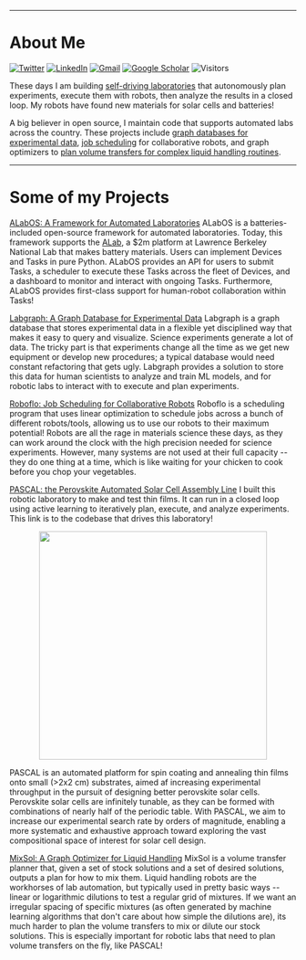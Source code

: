 <!-- <div align="center">
    <img align="center" src="https://github-readme-stats.vercel.app/api?username=rekumar&show_icons=true&count_private=true&hide_border=true" alt="rekumar's Github Stats"></img>
</div>
 -->
---

# About Me

[![Twitter](https://img.shields.io/badge/Twitter-%231DA1F2.svg?style=for-the-badge&logo=Twitter&logoColor=white)](https://twitter.com/rekumar_)
[![LinkedIn](https://img.shields.io/badge/linkedin-%230077B5.svg?style=for-the-badge&logo=linkedin&logoColor=white)](https://www.linkedin.com/in/rekumar/)
[![Gmail](https://img.shields.io/badge/Gmail-D14836?style=for-the-badge&logo=gmail&logoColor=white)](mailto:re.kumar@icloud.com)
[![Google Scholar](https://img.shields.io/badge/Google%20Scholar-4285F4?style=for-the-badge&logo=google-scholar&logoColor=white)](https://scholar.google.com/citations?hl=en&user=5lnDVzEAAAAJ)
![Visitors](https://api.visitorbadge.io/api/visitors?path=github.com%2Frekumar%2Frekumar&labelColor=%23d9e3f0&countColor=%23697689)

These days I am building [self-driving laboratories](https://newscenter.lbl.gov/2023/04/17/meet-the-autonomous-lab-of-the-future/) that autonomously plan experiments, execute them with robots, then analyze the results in a closed loop. My robots have found new materials for solar cells and batteries!

A big believer in open source, I maintain code that supports automated labs across the country. These projects include [graph databases for experimental data](https://www.github.com/rekumar/labgraph), [job scheduling](https://www.github.com/rekumar/roboflo) for collaborative robots, and graph optimizers to [plan volume transfers for complex liquid handling routines](https://www.github.com/rekumar/mixsol).

---

# Some of my Projects

[ALabOS: A Framework for Automated Laboratories](https://github.com/CederGroupHub/alab_management)
ALabOS is a batteries-included open-source framework for automated laboratories. Today, this framework supports the [ALab](https://newscenter.lbl.gov/2023/04/17/meet-the-autonomous-lab-of-the-future/), a $2m platform at Lawrence Berkeley National Lab that makes battery materials. Users can implement Devices and Tasks in pure Python. ALabOS provides an API for users to submit Tasks, a scheduler to execute these Tasks across the fleet of Devices, and a dashboard to monitor and interact with ongoing Tasks. Furthermore, ALabOS provides first-class support for human-robot collaboration within Tasks! 

[Labgraph: A Graph Database for Experimental Data](https://www.github.com/rekumar/labgraph)
Labgraph is a graph database that stores experimental data in a flexible yet disciplined way that makes it easy to query and visualize. Science experiments generate a lot of data. The tricky part is that experiments change all the time as we get new equipment or develop new procedures; a typical database would need constant refactoring that gets ugly. Labgraph provides a solution to store this data for human scientists to analyze and train ML models, and for robotic labs to interact with to execute and plan experiments.  

[Roboflo: Job Scheduling for Collaborative Robots](https://www.github.com/rekumar/roboflo)
Roboflo is a scheduling program that uses linear optimization to schedule jobs across a bunch of different robots/tools, allowing us to use our robots to their maximum potential! Robots are all the rage in materials science these days, as they can work around the clock with the high precision needed for science experiments. However, many systems are not used at their full capacity -- they do one thing at a time, which is like waiting for your chicken to cook before you chop your vegetables. 

[PASCAL: the Perovskite Automated Solar Cell Assembly Line](https://www.github.com/fenning-research-group/PASCAL) I built this robotic laboratory to make and test thin films. It can run in a closed loop using active learning to iteratively plan, execute, and analyze experiments. This link is to the codebase that drives this laboratory!

<p align="center">
  <img src="images/roboflo/roboflo_in_action.gif"  width="400px">
</p>

PASCAL is an automated platform for spin coating and annealing thin films onto small (>2x2 cm) substrates, aimed af increasing experimental throughput in the pursuit of designing better perovskite solar cells. Perovskite solar cells are infinitely tunable, as they can be formed with combinations of nearly half of the periodic table. With PASCAL, we aim to increase our experimental search rate by orders of magnitude, enabling a more systematic and exhaustive approach toward exploring the vast compositional space of interest for solar cell design.


[MixSol: A Graph Optimizer for Liquid Handling](https://www.github.com/rekumar/mixsol)
MixSol is a volume transfer planner that, given a set of stock solutions and a set of desired solutions, outputs a plan for how to mix them. Liquid handling robots are the workhorses of lab automation, but typically used in pretty basic ways -- linear or logarithmic dilutions to test a regular grid of mixtures. If we want an irregular spacing of specific mixtures (as often generated by machine learning algorithms that don't care about how simple the dilutions are), its much harder to plan the volume transfers to mix or dilute our stock solutions. This is especially important for robotic labs that need to plan volume transfers on the fly, like PASCAL!

<!-- 
---

[Quantifying How Water Damages Solar Cells](./solar_cell_humidity.md)
_Python, data visualization, data analysis, experiments_ -->

